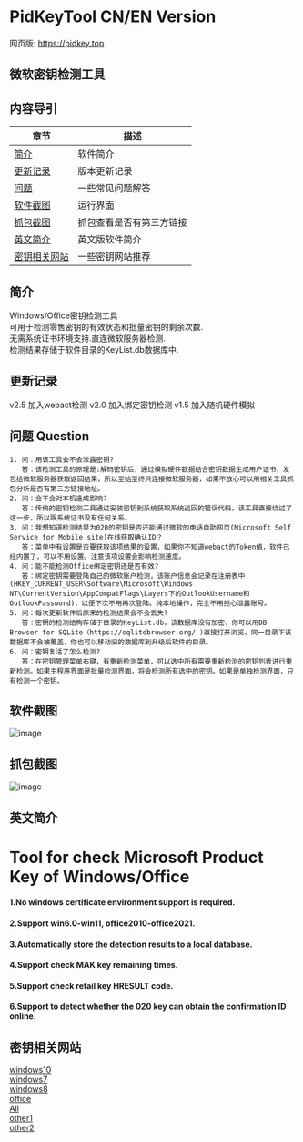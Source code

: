 # PidKeyTool  CN/EN Version
网页版: https://pidkey.top
## 微软密钥检测工具

## 内容导引
| 章节 | 描述 |
|-|-|
| [简介](#简介) | 软件简介 |
| [更新记录](#更新记录) | 版本更新记录 |
| [问题](#问题) | 一些常见问题解答 |
| [软件截图](#软件截图) | 运行界面 |
| [抓包截图](#抓包截图) | 抓包查看是否有第三方链接 |
| [英文简介](#英文简介) | 英文版软件简介 |
| [密钥相关网站](#密钥相关网站) | 一些密钥网站推荐 |


## 简介
Windows/Office密钥检测工具  
可用于检测零售密钥的有效状态和批量密钥的剩余次数.  
无需系统证书环境支持.直连微软服务器检测.  
检测结果存储于软件目录的KeyList.db数据库中.   

## 更新记录
v2.5 加入webact检测
v2.0 加入绑定密钥检测
v1.5 加入随机硬件模拟

## 问题 Question
    1. 问：用该工具会不会泄露密钥? 
       答：该检测工具的原理是:解码密钥后，通过模拟硬件数据结合密钥数据生成用户证书，发包给微软服务器获取返回结果，所以至始至终只连接微软服务器，如果不放心可以用相关工具抓包分析是否有第三方链接地址。 
    2. 问：会不会对本机造成影响?
       答：传统的密钥检测工具通过安装密钥到系统获取系统返回的错误代码，该工具直接绕过了这一步，所以跟系统证书没有任何关系。
    3. 问：我想知道检测结果为020的密钥是否还能通过微软的电话自助网页(Microsoft Self Service for Mobile site)在线获取确认ID？
       答：菜单中有设置是否要获取该项结果的设置，如果你不知道webact的Token值，软件已经内置了，可以不用设置。注意该项设置会影响检测速度。
    4. 问：能不能检测Office绑定密钥还是否有效?
       答：绑定密钥需要登陆自己的微软账户检测，该账户信息会记录在注册表中(HKEY_CURRENT_USER\Software\Microsoft\Windows NT\CurrentVersion\AppCompatFlags\Layers下的OutlookUsername和OutlookPassword)，以便下次不用再次登陆。纯本地操作，完全不用担心泄露账号。  
    5. 问：每次更新软件后原来的检测结果会不会丢失?  
       答：密钥的检测结构存储于目录的KeyList.db，该数据库没有加密，你可以用DB Browser for SQLite（https://sqlitebrowser.org/ )直接打开浏览，同一目录下该数据库不会被覆盖，你也可以移动旧的数据库到升级后软件的目录。
    6. 问：密钥复活了怎么检测?  
       答：在密钥管理菜单右键，有重新检测菜单，可以选中所有需要重新检测的密钥列表进行重新检测。如果主程序界面是批量检测界面，将会检测所有选中的密钥。如果是单独检测界面，只有检测一个密钥。

## 软件截图
![image](https://github.com/laomms/PidKeyBatch/blob/master/checks.gif)

## 抓包截图
![image](https://github.com/laomms/PidKeyBatch/blob/master/record.gif)

## 英文简介
# Tool for check Microsoft Product Key of Windows/Office
#### 1.No windows certificate environment support is required.
#### 2.Support win6.0-win11, office2010-office2021.
#### 3.Automatically store the detection results to a local database.
#### 4.Support check MAK key remaining times.
#### 5.Support check retail key HRESULT code.
#### 6.Support to detect whether the 020 key can obtain the confirmation ID online.
 
 <!---
 [![](https://www.paypalobjects.com/en_US/i/btn/btn_donateCC_LG.gif)](https://www.sandbox.paypal.com/donate?hosted_button_id=WTE9HCGSXGTAN)
 -->
 
## 密钥相关网站
[windows10](https://philka.ru/forum/topic/46610-kliuchi-aktivatcii-windows-10-vse-redaktcii/page-309)  
[windows7](https://philka.ru/forum/topic/46608-kliuchi-aktivatcii-windows-7-vsekh-redaktcii/page-134)  
[windows8](https://philka.ru/forum/topic/46609-kliuchi-aktivatcii-windows-8-81-vsekh-redaktcii/page-89)  
[office](https://philka.ru/forum/topic/47480-kliuchi-aktivatcii-microsoft-office-all-version/page-115?hl=office)  
[All](http://forum.rsload.net/)  
[other1](https://vn-z.vn/threads/tong-hop-key-windows-va-office.10945/)   
[other2](https://www.aihao.cc/)   







